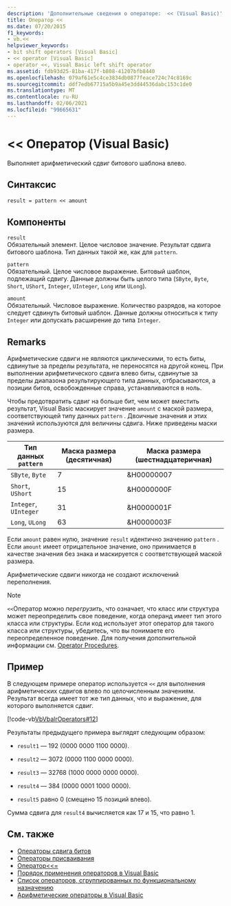 ```yaml
---
description: 'Дополнительные сведения о операторе:  << (Visual Basic)'
title: Оператор <<
ms.date: 07/20/2015
f1_keywords:
- vb.<<
helpviewer_keywords:
- bit shift operators [Visual Basic]
- << operator [Visual Basic]
- operator <<, Visual Basic left shift operator
ms.assetid: fdb93d25-81ba-417f-b808-41207bfb8440
ms.openlocfilehash: 079af61e5c4ce3834db0877feace724c74c8169c
ms.sourcegitcommit: ddf7edb67715a5b9a45e3dd44536dabc153c1de0
ms.translationtype: MT
ms.contentlocale: ru-RU
ms.lasthandoff: 02/06/2021
ms.locfileid: "99665631"
---
```

# <a name="-operator-visual-basic"></a>\<\< Оператор (Visual Basic)

Выполняет арифметический сдвиг битового шаблона влево.  
  
## <a name="syntax"></a>Синтаксис  
  
```vb  
result = pattern << amount  
```  
  
## <a name="parts"></a>Компоненты  

 `result`  
 Обязательный элемент. Целое числовое значение. Результат сдвига битового шаблона. Тип данных такой же, как для `pattern`.  
  
 `pattern`  
 Обязательный. Целое числовое выражение. Битовый шаблон, подлежащий сдвигу. Данные должны быть целого типа (`SByte`, `Byte`, `Short`, `UShort`, `Integer`, `UInteger`, `Long` или `ULong`).  
  
 `amount`  
 Обязательный. Числовое выражение. Количество разрядов, на которое следует сдвинуть битовый шаблон. Данные должны относиться к типу `Integer` или допускать расширение до типа `Integer`.  
  
## <a name="remarks"></a>Remarks  

 Арифметические сдвиги не являются циклическими, то есть биты, сдвинутые за пределы результата, не переносятся на другой конец. При выполнении арифметического сдвига влево биты, сдвинутые за пределы диапазона результирующего типа данных, отбрасываются, а позиции битов, освобожденные справа, устанавливаются в ноль.  
  
 Чтобы предотвратить сдвиг на больше бит, чем может вместить результат, Visual Basic маскирует значение `amount` с маской размера, соответствующей типу данных `pattern` . Двоичные значения и этих значений используются для величины сдвига. Ниже приведены маски размера.  
  
|Тип данных `pattern`|Маска размера (десятичная)|Маска размера (шестнадцатеричная)|  
|----------------------------|---------------------------|-------------------------------|  
|`SByte`, `Byte`|7|&H00000007|  
|`Short`, `UShort`|15|&H0000000F|  
|`Integer`, `UInteger`|31|&H0000001F|  
|`Long`, `ULong`|63|&H0000003F|  
  
 Если `amount` равен нулю, значение `result` идентично значению `pattern` . Если `amount` имеет отрицательное значение, оно принимается в качестве значения без знака и маскируется с соответствующей маской размера.  
  
 Арифметические сдвиги никогда не создают исключений переполнения.  
  
> [!NOTE]
> `<<`Оператор можно *перегрузить*, что означает, что класс или структура может переопределить свое поведение, когда операнд имеет тип этого класса или структуры. Если код использует этот оператор для такого класса или структуры, убедитесь, что вы понимаете его переопределенное поведение. Для получения дополнительной информации см. [Operator Procedures](../../programming-guide/language-features/procedures/operator-procedures.md).  
  
## <a name="example"></a>Пример  

 В следующем примере оператор используется `<<` для выполнения арифметических сдвигов влево по целочисленным значениям. Результат всегда имеет тот же тип данных, что и выражение, для которого выполняется сдвиг.  
  
 [!code-vb[VbVbalrOperators#12](~/samples/snippets/visualbasic/VS_Snippets_VBCSharp/VbVbalrOperators/VB/Class1.vb#12)]  
  
 Результаты предыдущего примера выглядят следующим образом:  
  
- `result1` — 192 (0000 0000 1100 0000).  
  
- `result2` — 3072 (0000 1100 0000 0000).  
  
- `result3` — 32768 (1000 0000 0000 0000).  
  
- `result4` — 384 (0000 0001 1000 0000).  
  
- `result5` равно 0 (смещено 15 позиций влево).  
  
 Сумма сдвига для `result4` вычисляется как 17 и 15, что равно 1.  
  
## <a name="see-also"></a>См. также

- [Операторы сдвига битов](bit-shift-operators.md)
- [Операторы присваивания](assignment-operators.md)
- [ Оператор<<=](left-shift-assignment-operator.md)
- [Порядок применения операторов в Visual Basic](operator-precedence.md)
- [Список операторов, сгруппированных по функциональному назначению](operators-listed-by-functionality.md)
- [Арифметические операторы в Visual Basic](../../programming-guide/language-features/operators-and-expressions/arithmetic-operators.md)
